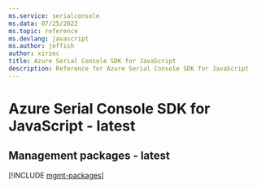 ```yaml
---
ms.service: serialconsole
ms.data: 07/25/2022
ms.topic: reference
ms.devlang: javascript
ms.author: jeffish
author: xirzec
title: Azure Serial Console SDK for JavaScript
description: Reference for Azure Serial Console SDK for JavaScript
---
```

# Azure Serial Console SDK for JavaScript - latest

## Management packages - latest
[!INCLUDE [mgmt-packages](serial-console-mgmt-index.md)]